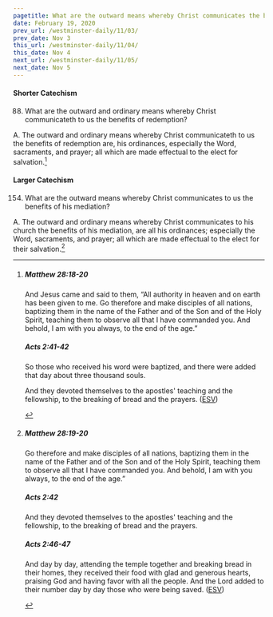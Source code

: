 ```yaml
---
pagetitle: What are the outward means whereby Christ communicates the benefits of his mediation?
date: February 19, 2020
prev_url: /westminster-daily/11/03/
prev_date: Nov 3
this_url: /westminster-daily/11/04/
this_date: Nov 4
next_url: /westminster-daily/11/05/
next_date: Nov 5
---
```


#### Shorter Catechism

88. What are the outward and ordinary means whereby Christ communicateth to us the benefits of redemption?

A. The outward and ordinary means whereby Christ communicateth to us the benefits of redemption are, his ordinances, especially the Word, sacraments, and prayer; all which are made effectual to the elect for salvation.[^fnref:wsc1]


[^fnref:wsc1]: <div class="esv"><h5>Matthew 28:18-20</h5> <div class="esv-text"><p id="p40028018.01-1">And Jesus came and said to them, <span class="woc">&#8220;All authority in heaven and on earth has been given to me.</span> <span class="woc">Go therefore and make disciples of all nations, baptizing them in the name of the Father and of the Son and of the Holy Spirit,</span> <span class="woc">teaching them to observe all that I have commanded you. And behold, I am with you always, to the end of the age.&#8221;</span></p> </div><h5>Acts 2:41-42</h5> <div class="esv-text"><p id="p44002041.01-2">So those who received his word were baptized, and there were added that day about three thousand souls.</p>   <p id="p44002042.06-2">And they devoted themselves to the apostles' teaching and the fellowship, to the breaking of bread and the prayers.  (<a href="http://www.esv.org" class="copyright">ESV</a>)</p> </div> </div>


#### Larger Catechism

154. What are the outward means whereby Christ communicates to us the benefits of his mediation?

A. The outward and ordinary means whereby Christ communicates to his church the benefits of his mediation, are all his ordinances; especially the Word, sacraments, and prayer; all which are made effectual to the elect for their salvation.[^fnref:wlc1]


[^fnref:wlc1]: <div class="esv"><h5>Matthew 28:19-20</h5> <div class="esv-text"><p id="p40028019.01-1"><span class="woc">Go therefore and make disciples of all nations, baptizing them in the name of the Father and of the Son and of the Holy Spirit,</span> <span class="woc">teaching them to observe all that I have commanded you. And behold, I am with you always, to the end of the age.&#8221;</span></p> </div><h5>Acts 2:42</h5> <div class="esv-text"> <p id="p44002042.06-2">And they devoted themselves to the apostles' teaching and the fellowship, to the breaking of bread and the prayers.</p> </div><h5>Acts 2:46-47</h5> <div class="esv-text"><p id="p44002046.01-3">And day by day, attending the temple together and breaking bread in their homes, they received their food with glad and generous hearts, praising God and having favor with all the people. And the Lord added to their number day by day those who were being saved.  (<a href="http://www.esv.org" class="copyright">ESV</a>)</p> </div> </div>

